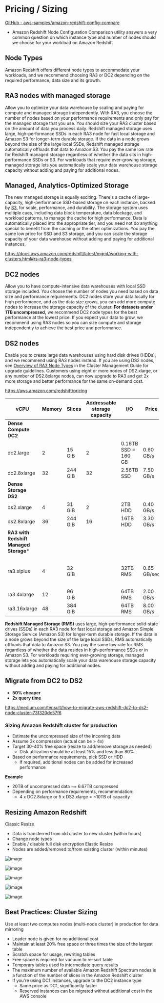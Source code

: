 # Pricing / Sizing

[GitHub - aws-samples/amazon-redshift-config-compare](https://github.com/aws-samples/amazon-redshift-config-compare)

- Amazon Redshift Node Configuration Comparison utility answers a very common question on which instance type and number of nodes should we choose for your workload on Amazon Redshift

## Node Types

Amazon Redshift offers different node types to accommodate your workloads, and we recommend choosing RA3 or DC2 depending on the required performance, data size and its growth.

## RA3 nodes with managed storage

Allow you to optimize your data warehouse by scaling and paying for compute and managed storage independently. With RA3, you choose the number of nodes based on your performance requirements and only pay for the managed storage that you use. You should size your RA3 cluster based on the amount of data you process daily.
Redshift managed storage uses large, high-performance SSDs in each RA3 node for fast local storage and Amazon S3 for longer-term durable storage. If the data in a node grows beyond the size of the large local SSDs, Redshift managed storage automatically offloads that data to Amazon S3. You pay the same low rate for Redshift managed storage regardless of whether the data sits in high-performance SSDs or S3. For workloads that require ever-growing storage, managed storage lets you automatically scale your data warehouse storage capacity without adding and paying for additional nodes.

## Managed, Analytics-Optimized Storage

The new managed storage is equally exciting. There's a cache of large-capacity, high-performance SSD-based storage on each instance, backed by [S3](https://aws.amazon.com/s3/), for scale, performance, and durability. The storage system uses multiple cues, including data block temperature, data blockage, and workload patterns, to manage the cache for high performance. Data is automatically placed into the appropriate tier, and you need not do anything special to benefit from the caching or the other optimizations. You pay the same low price for SSD and S3 storage, and you can scale the storage capacity of your data warehouse without adding and paying for additional instances.

https://docs.aws.amazon.com/redshift/latest/mgmt/working-with-clusters.html#rs-ra3-node-types

## DC2 nodes

Allow you to have compute-intensive data warehouses with local SSD storage included. You choose the number of nodes you need based on data size and performance requirements. DC2 nodes store your data locally for high performance, and as the data size grows, you can add more compute nodes to increase the storage capacity of the cluster. **For datasets under 1TB uncompressed,** we recommend DC2 node types for the best performance at the lowest price. If you expect your data to grow, we recommend using RA3 nodes so you can size compute and storage independently to achieve the best price and performance.

## DS2 nodes

Enable you to create large data warehouses using hard disk drives (HDDs), and we recommend using RA3 nodes instead. If you are using DS2 nodes, see [Overview of RA3 Node Types](https://docs.aws.amazon.com/redshift/latest/mgmt/working-with-clusters.html#rs-ra3-node-types) in the Cluster Management Guide for upgrade guidelines. Customers using eight or more nodes of DS2.xlarge, or any number of DS2.8xlarge nodes, can now upgrade to RA3 and get 2x more storage and better performance for the same on-demand cost.

https://aws.amazon.com/redshift/pricing

| **vCPU**                               | **Memory** | **Slices** | **Addressable storage capacity** | **I/O**             | **Price**   |                                            |
| -------------------------------------- | ---------- | ---------- | -------------------------------- | ------------------- | ----------- | ------------------------------------------ |
| **Dense Compute DC2**                  |            |            |                                  |                     |             |                                            |
| dc2.large                              | 2          | 15 GiB     | 2                                | 0.16TB SSD = 160 GB | 0.60 GB/s   | $0.315per Hour `0.315 *8 = $2.52 per Hour` |
| dc2.8xlarge                            | 32         | 244 GiB    | 32                               | 2.56TB SSD          | 7.50 GB/s   | $6.10per Hour                              |
| **Dense Storage DS2**                  |            |            |                                  |                     |             |                                            |
| ds2.xlarge                             | 4          | 31 GiB     | 2                                | 2TB HDD             | 0.40 GB/s   | $1.19per Hour                              |
| ds2.8xlarge                            | 36         | 244 GiB    | 16                               | 16TB HDD            | 3.30 GB/s   | $9.50per Hour                              |
| **RA3 with Redshift Managed Storage*** |            |            |                                  |                     |             |                                            |
| ra3.xlplus                             | 4          | 32 GiB     |                                  | 32TB RMS            | 0.65 GB/sec | $1.235per Hour 1.235* 2 = 2.47 per hour    |
| ra3.4xlarge                            | 12         | 96 GiB     |                                  | 64TB RMS            | 2.00 GB/s   | $3.706per Hour                             |
| ra3.16xlarge                           | 48         | 384 GiB    |                                  | 64TB RMS            | 8.00 GB/s   | $14.827per Hour                            |

**Redshift Managed Storage (RMS)** uses large, high-performance solid-state drives (SSDs) in each RA3 node for fast local storage and Amazon Simple Storage Service (Amazon S3) for longer-term durable storage. If the data in a node grows beyond the size of the large local SSDs, RMS automatically offloads that data to Amazon S3. You pay the same low rate for RMS regardless of whether the data resides in high-performance SSDs or in Amazon S3. For workloads requiring ever-growing storage, managed storage lets you automatically scale your data warehouse storage capacity without adding and paying for additional nodes.

## Migrate from DC2 to DS2

- **50% cheaper**
- **2x query time**

https://medium.com/tensult/how-to-migrate-aws-redshift-dc2-to-ds2-node-cluster-73f320dc57f6

### Sizing Amazon  Redshift cluster for production

- Estimate the uncompressed size of the incoming data
- Assume 3x compression (actual can be > 4x)
- Target 30-40% free space (resize to add/remove storage as needed)
	- Disk utilization should be at least 15% and less than 80%
- Based on performance requirements, pick SSD or HDD
	- If required, additional nodes can be added for increased performance

**Example**

- 20TB of uncompressed data ~= 6.67TB compressed
- Depending on performance requirements, recommendation:
	- 4 x DC2.8xlarge or 5 x DS2.xlarge = ~10TB of capacity

## Resizing Amazon Redshift

Classic Resize

- Data is transferred from old cluster to new cluster (within hours)
- Change node types
- Enable / disable full disk encryption
Elastic Resize
- Nodes are added/removed to/from existing cluster (within minutes)

![image](../../../media/AWS-Redshift_Pricing-Sizing-image2.jpg)

![image](../../../media/AWS-Redshift_Pricing-Sizing-image3.jpg)

![image](../../../media/AWS-Redshift_Pricing-Sizing-image4.jpg)

![image](../../../media/AWS-Redshift_Pricing-Sizing-image5.jpg)

![image](../../../media/AWS-Redshift_Pricing-Sizing-image6.jpg)

## Best Practices: Cluster Sizing

Use at least two computes nodes (multi-node cluster) in production for data mirroring

- Leader node is given for no additional cost
- Maintain at least 20% free space or three times the size of the largest table
- Scratch space for usage, rewriting tables
- Free space is required for vacuum to re-sort table
- Temporary tables used fo intermediate query results
- The maximum number of available Amazon Redshift Spectrum nodes is a function of the number of slices in the Amazon Redshift cluster
- If you're using DC1 instances, upgrade to the DC2 instance type
	- Same price as DC1, significantly faster
	- Reserved instances can be migrated without additional cost in the AWS console
